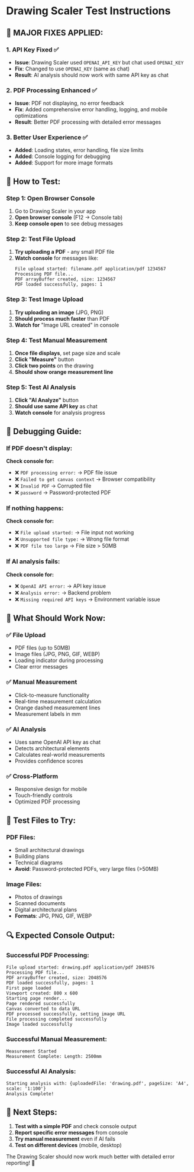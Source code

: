 # Drawing Scaler Test Instructions

## 🔧 **MAJOR FIXES APPLIED:**

### 1. **API Key Fixed** ✅
- **Issue**: Drawing Scaler used `OPENAI_API_KEY` but chat used `OPENAI_KEY`
- **Fix**: Changed to use `OPENAI_KEY` (same as chat)
- **Result**: AI analysis should now work with same API key as chat

### 2. **PDF Processing Enhanced** ✅
- **Issue**: PDF not displaying, no error feedback
- **Fix**: Added comprehensive error handling, logging, and mobile optimizations
- **Result**: Better PDF processing with detailed error messages

### 3. **Better User Experience** ✅
- **Added**: Loading states, error handling, file size limits
- **Added**: Console logging for debugging
- **Added**: Support for more image formats

## 🧪 **How to Test:**

### **Step 1: Open Browser Console**
1. Go to Drawing Scaler in your app
2. **Open browser console** (F12 → Console tab)
3. **Keep console open** to see debug messages

### **Step 2: Test File Upload**
1. **Try uploading a PDF** - any small PDF file
2. **Watch console** for messages like:
   ```
   File upload started: filename.pdf application/pdf 1234567
   Processing PDF file...
   PDF arrayBuffer created, size: 1234567
   PDF loaded successfully, pages: 1
   ```

### **Step 3: Test Image Upload**
1. **Try uploading an image** (JPG, PNG)
2. **Should process much faster** than PDF
3. **Watch for** "Image URL created" in console

### **Step 4: Test Manual Measurement**
1. **Once file displays**, set page size and scale
2. **Click "Measure"** button
3. **Click two points** on the drawing
4. **Should show orange measurement line**

### **Step 5: Test AI Analysis**
1. **Click "AI Analyze"** button
2. **Should use same API key** as chat
3. **Watch console** for analysis progress

## 🐛 **Debugging Guide:**

### **If PDF doesn't display:**
**Check console for:**
- ❌ `PDF processing error:` → PDF file issue
- ❌ `Failed to get canvas context` → Browser compatibility
- ❌ `Invalid PDF` → Corrupted file
- ❌ `password` → Password-protected PDF

### **If nothing happens:**
**Check console for:**
- ❌ `File upload started:` → File input not working
- ❌ `Unsupported file type:` → Wrong file format
- ❌ `PDF file too large` → File size > 50MB

### **If AI analysis fails:**
**Check console for:**
- ❌ `OpenAI API error:` → API key issue
- ❌ `Analysis error:` → Backend problem
- ❌ `Missing required API keys` → Environment variable issue

## 📝 **What Should Work Now:**

### ✅ **File Upload**
- PDF files (up to 50MB)
- Image files (JPG, PNG, GIF, WEBP)
- Loading indicator during processing
- Clear error messages

### ✅ **Manual Measurement**
- Click-to-measure functionality
- Real-time measurement calculation
- Orange dashed measurement lines
- Measurement labels in mm

### ✅ **AI Analysis**
- Uses same OpenAI API key as chat
- Detects architectural elements
- Calculates real-world measurements
- Provides confidence scores

### ✅ **Cross-Platform**
- Responsive design for mobile
- Touch-friendly controls
- Optimized PDF processing

## 🎯 **Test Files to Try:**

### **PDF Files:**
- Small architectural drawings
- Building plans
- Technical diagrams
- **Avoid**: Password-protected PDFs, very large files (>50MB)

### **Image Files:**
- Photos of drawings
- Scanned documents
- Digital architectural plans
- **Formats**: JPG, PNG, GIF, WEBP

## 🔍 **Expected Console Output:**

### **Successful PDF Processing:**
```
File upload started: drawing.pdf application/pdf 2048576
Processing PDF file...
PDF arrayBuffer created, size: 2048576
PDF loaded successfully, pages: 1
First page loaded
Viewport created: 800 x 600
Starting page render...
Page rendered successfully
Canvas converted to data URL
PDF processed successfully, setting image URL
File processing completed successfully
Image loaded successfully
```

### **Successful Manual Measurement:**
```
Measurement Started
Measurement Complete: Length: 2500mm
```

### **Successful AI Analysis:**
```
Starting analysis with: {uploadedFile: 'drawing.pdf', pageSize: 'A4', scale: '1:100'}
Analysis Complete!
```

## 🚀 **Next Steps:**

1. **Test with a simple PDF** and check console output
2. **Report specific error messages** from console
3. **Try manual measurement** even if AI fails
4. **Test on different devices** (mobile, desktop)

The Drawing Scaler should now work much better with detailed error reporting! 🎉